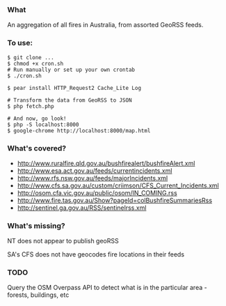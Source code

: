 ### What
An aggregation of all fires in Australia, from assorted GeoRSS feeds.

### To use:

    $ git clone ...
    $ chmod +x cron.sh
    # Run manually or set up your own crontab
    $ ./cron.sh
    
    $ pear install HTTP_Request2 Cache_Lite Log

    # Transform the data from GeoRSS to JSON
    $ php fetch.php
    
    # And now, go look!
    $ php -S localhost:8000
    $ google-chrome http://localhost:8000/map.html

### What's covered?

 * http://www.ruralfire.qld.gov.au/bushfirealert/bushfireAlert.xml
 * http://www.esa.act.gov.au/feeds/currentincidents.xml
 * http://www.rfs.nsw.gov.au/feeds/majorIncidents.xml
 * http://www.cfs.sa.gov.au/custom/criimson/CFS_Current_Incidents.xml
 * http://osom.cfa.vic.gov.au/public/osom/IN_COMING.rss
 * http://www.fire.tas.gov.au/Show?pageId=colBushfireSummariesRss
 * http://sentinel.ga.gov.au/RSS/sentinelrss.xml

### What's missing?
NT does not appear to publish geoRSS

SA's CFS does not have geocodes fire locations in their feeds

### TODO
Query the OSM Overpass API to detect what is in the particular area - forests, buildings, etc
